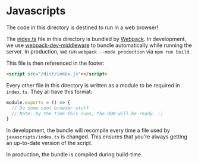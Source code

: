 # Javascripts

The code in this directory is destined to run in a web browser!

The [index.ts](index.ts) file in this directory is bundled by [Webpack](https://github.com/webpack/webpack). In development, we use [webpack-dev-middleware](https://github.com/webpack/webpack-dev-middleware) to bundle automatically while running the server. In production, we run `webpack --mode production` via `npm run build`.

This file is then referenced in the footer:

```html
<script src="/dist/index.js"></script>
```

Every other file in this directory is written as a module to
be required in `index.ts`. They all have this format:

```js
module.exports = () => {
  // Do some cool browser stuff
  // Note: by the time this runs, the DOM will be ready. :)
}
```

In development, the bundle will recompile every time a file used by `javascripts/index.ts` is changed. This 
ensures that you're always getting an up-to-date version of the script.

In production, the bundle is compiled during build-time.
